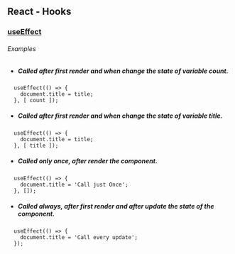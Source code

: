 ## React - Hooks
### [useEffect](https://reactjs.org/docs/hooks-effect.html)

###### Examples

* ##### Called after first render and when change the state of variable *count*.
```
  useEffect(() => {    
    document.title = title;
  }, [ count ]);
```

* ##### Called after first render and when change the state of variable *title*.
```
  useEffect(() => {    
    document.title = title;
  }, [ title ]);
```

* ##### Called only once, after render the component.
```
  useEffect(() => {    
    document.title = 'Call just Once';
  }, []);
```

* ##### Called always, after first render and after update the state of the component.
```
  useEffect(() => {    
    document.title = 'Call every update';
  });
```
